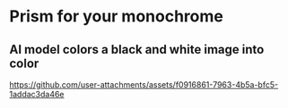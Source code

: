 # Prism for your monochrome

## AI model colors a black and white image into color

https://github.com/user-attachments/assets/f0916861-7963-4b5a-bfc5-1addac3da46e


